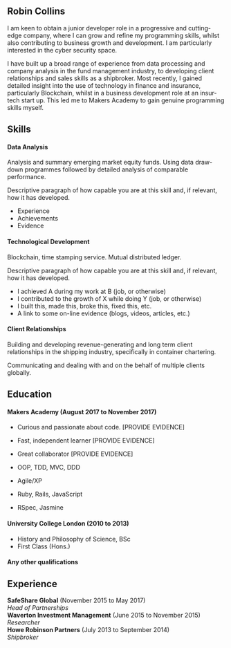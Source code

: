 ## Robin Collins

I am keen to obtain a junior developer role in a progressive and cutting-edge company, where I can grow and refine my programming skills, whilst also contributing to business growth and development. I am particularly interested in the cyber security space.

I have built up a broad range of experience from data processing and company analysis in the fund management industry, to developing client relationships and sales skills as a shipbroker. Most recently, I gained detailed insight into the use of technology in finance and insurance, particularly Blockchain, whilst in a business development role at an insur-tech start up. This led me to Makers Academy to gain genuine programming skills myself.

## Skills

#### Data Analysis

Analysis and summary emerging market equity funds.
Using data draw-down programmes followed by detailed analysis of comparable performance.

Descriptive paragraph of how capable you are at this skill and, if relevant, how it has developed.

- Experience
- Achievements
- Evidence

#### Technological Development

 Blockchain, time stamping service. Mutual distributed ledger.

 Descriptive paragraph of how capable you are at this skill and, if relevant, how it has developed.

- I achieved A during my work at B (job, or otherwise)
- I contributed to the growth of X while doing Y (job, or otherwise)
- I built this, made this, broke this, fixed this, etc.
- A link to some on-line evidence (blogs, videos, articles, etc.)

#### Client Relationships

Building and developing revenue-generating and long term client relationships in the shipping industry, specifically in container chartering.

Communicating and dealing with and on the behalf of multiple clients globally.

## Education

#### Makers Academy (August 2017 to November 2017)

- Curious and passionate about code. [PROVIDE EVIDENCE]
- Fast, independent learner [PROVIDE EVIDENCE]
- Great collaborator [PROVIDE EVIDENCE]

- OOP, TDD, MVC, DDD
- Agile/XP
- Ruby, Rails, JavaScript
- RSpec, Jasmine

#### University College London (2010 to 2013)

- History and Philosophy of Science, BSc
- First Class (Hons.)

#### Any other qualifications

## Experience

**SafeShare Global** (November 2015 to May 2017)    
*Head of Partnerships*  
**Waverton Investment Management** (June 2015 to November 2015)   
*Researcher*  
**Howe Robinson Partners** (July 2013 to September 2014)    
*Shipbroker*
